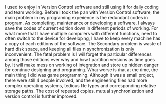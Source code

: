 I used to enjoy in Version Control software and still using it for daily coding and team working. Before I took the plan with Version Control software, the main problem in my programing experience is the redundant codes in program. As completing, maintenance or developing a software, I always save the codes of current edition down in different periods of working. For what more that I have multiple computers with different functions, need to often switch to the device for developing, I have to keep every machine has a copy of each editions of the software. The Secondary problem is waste of hard disk space, and keeping all files in synchronization is only inconvenient. The fatal problem is I will forget the particular differences among those editions ever why and how I partition versions as time goes by. It will make mess on working of integration and store up hidden danger for continue designing and programing. What worse is that at the time, the main thing I did was game programming. Although it was a small project, there were still 4 people involved, and the engineering files had more complex operating systems, tedious file types and corresponding relative storage paths. The cost of repeated copies, mutual synchronization and version control is further improved.
